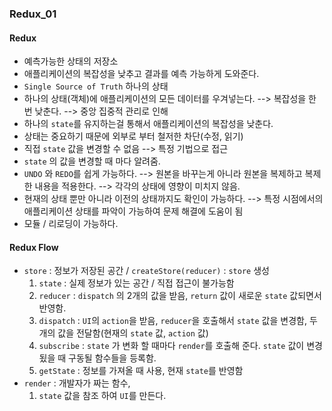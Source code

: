 ### Redux_01

#### Redux
- 예측가능한 상태의 저장소
- 애플리케이션의 복잡성을 낮추고 결과를 예측 가능하게 도와준다.
- `Single Source of Truth` 하나의 상태
- 하나의 상태(객체)에 애플리케이션의 모든 데이터를 우겨넣는다. --> 복잡성을 한 번 낮춘다. --> 중앙 집중적 관리로 인해
- 하나의 `state`를 유지하는걸 통해서 애플리케이션의 복잡성을 낮춘다.
- 상태는 중요하기 때문에 외부로 부터 철저한 차단(수정, 읽기)
- 직접 `state` 값을 변경할 수 없음 --> 특정 기법으로 접근
- `state` 의 값을 변경할 때 마다 알려줌.
- `UNDO` 와 `REDO`를 쉽게 가능하다. --> 원본을 바꾸는게 아니라 원본을 복제하고 복제한 내용을 적용한다. --> 각각의 상태에 영향이 미치지 않음.
- 현재의 상태 뿐만 아니라 이전의 상태까지도 확인이 가능하다. --> 특정 시점에서의 애플리케이션 상태를 파악이 가능하여 문제 해결에 도움이 됨
- 모듈 / 리로딩이 가능하다.

#### Redux Flow
- `store` : 정보가 저장된 공간 / `createStore(reducer)` : `store` 생성
  1. `state` : 실제 정보가 있는 공간 / 직접 접근이 불가능함
  2. `reducer` : `dispatch` 의 2개의 값을 받음, `return` 값이 새로운 `state` 값되면서 반영함.
  3. `dispatch` : `UI`의 `action`을 받음, `reducer`을 호출해서 `state` 값을 변경함, 두 개의 값을 전달함(현재의 `state` 값, `action` 값)
  4. `subscribe` : `state` 가 변화 할 때마다 `render`를 호출해 준다. `state` 값이 변경 됬을 때 구동될 함수들을 등록함.
  5. `getState` : 정보를 가져올 때 사용, 현재 `state`를 반영함
- `render` : 개발자가 짜는 함수, 
  1. `state` 값을 참조 하여 `UI`를 만든다.